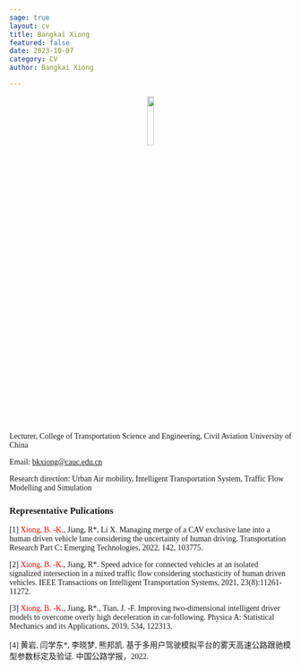 ```yaml
---
sage: true
layout: cv
title: Bangkai Xiong
featured: false
date: 2023-10-07
category: CV
author: Bangkai Xiong

---
```

<div class="container">
    <div class="row">
		<div class="col-md-2"></div>
        <center><div class="col-md-2"><center><img src="http://trafficopendata.github.io/metronic/assets/pages/img/people/Bangkai-Xiong.jpg" width="15%" div align=center/></center></div></center>
    </div>
</div>

<font face="Times new Roman" siz>Lecturer, College of Transportation Science and Engineering, Civil Aviation University of China</font>

<font face="Times new Roman">Email: bkxiong@cauc.edu.cn

<font face="Times new Roman">Research direction: Urban Air mobility, Intelligent Transportation System, Traffic Flow Modelling and Simulation

### <strong>Representative Pulications</strong>
[1] <font color = red>Xiong, B. -K.</font>, Jiang, R*, Li X. Managing merge of a CAV exclusive lane into a human driven vehicle lane considering the uncertainty of human driving. Transportation Research Part C: Emerging Technologies, 2022, 142, 103775.

[2] <font color = red>Xiong, B. -K.</font>, Jiang, R*. Speed advice for connected vehicles at an isolated signalized intersection in a mixed traffic flow considering stochasticity of human driven vehicles. IEEE Transactions on Intelligent Transportation Systems, 2021, 23(8):11261-11272. 

[3] <font color = red>Xiong, B. -K.</font>, Jiang, R*., Tian, J. -F. Improving two-dimensional intelligent driver models to overcome overly high deceleration in car-following. Physica A: Statistical Mechanics and its Applications, 2019, 534, 122313.

[4] 黄岩, 闫学东*, 李晓梦, 熊邦凯. 基于多用户驾驶模拟平台的雾天高速公路跟驰模型参数标定及验证. 中国公路学报，2022.
